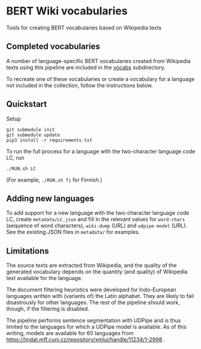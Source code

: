 # BERT Wiki vocabularies

Tools for creating BERT vocabularies based on Wikipedia texts

## Completed vocabularies

A number of language-specific BERT vocabularies created from Wikipedia texts using this pipeline are included in the [vocabs](https://github.com/spyysalo/bert-wiki-vocabs/tree/master/vocabs) subdirectory.

To recreate one of these vocabularies or create a vocabulary for a language not included in the collection, follow the instructions below.

## Quickstart

Setup

```
git submodule init
git submodule update
pip3 install -r requirements.txt
```

To run the full process for a language with the two-character language
code LC, run

```
./RUN.sh LC
```

(For example, `./RUN.sh fi` for Finnish.)

## Adding new languages

To add support for a new language with the two-character language code
LC, create `metadata/LC.json` and fill in the relevant values for
`word-chars` (sequence of word characters), `wiki-dump` (URL) and
`udpipe-model` (URL). See the existing JSON files in `metadata/`
for examples.

## Limitations

The source texts are extracted from Wikipedia, and the quality of the
generated vocabulary depends on the quantity (and quality) of Wikipedia
text available for the language.

The document filtering heuristics were developed for Indo-European
languages written with (variants of) the Latin alphabet. They are
likely to fail disastrously for other languages. The rest of the
pipeline should work, though, if the filtering is disabled.

The pipeline performs sentence segmentation with UDPipe and is
thus limited to the languages for which a UDPipe model is available.
As of this writing, models are available for 60 languages from
https://lindat.mff.cuni.cz/repository/xmlui/handle/11234/1-2998 .
